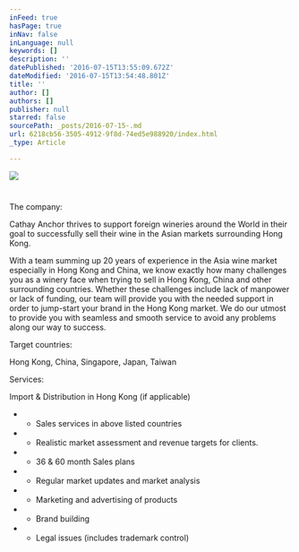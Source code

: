 ```yaml
---
inFeed: true
hasPage: true
inNav: false
inLanguage: null
keywords: []
description: ''
datePublished: '2016-07-15T13:55:09.672Z'
dateModified: '2016-07-15T13:54:48.801Z'
title: ''
author: []
authors: []
publisher: null
starred: false
sourcePath: _posts/2016-07-15-.md
url: 6218cb56-3505-4912-9f8d-74ed5e988920/index.html
_type: Article

---
```

![](https://the-grid-user-content.s3-us-west-2.amazonaws.com/0da81266-39b6-490d-8de3-44dc5b08f1ad.png)

# 

The company:

Cathay Anchor thrives to support foreign wineries around the World in their goal to successfully sell their wine in the
Asian markets surrounding Hong Kong.  

With a team summing up 20 years of experience in the Asia wine market especially in Hong Kong and China, we know
exactly how many challenges you as a winery face when trying to sell in Hong Kong, China and other surrounding
countries. Whether these challenges include lack of manpower or lack of funding, our team will provide you with the
needed support in order to jump-start your brand in the Hong Kong market. We do our utmost to provide you with
seamless and smooth service to avoid any problems along our way to success.

Target countries:

Hong Kong, China, Singapore, Japan, Taiwan

  
Services:

Import & Distribution in Hong Kong (if applicable)

* -  Sales services in above listed countries

* -  Realistic market assessment and revenue targets for clients.

* -  36 & 60 month Sales plans

* -  Regular market updates and market analysis

* -  Marketing and advertising of products

* -  Brand building

* -  Legal issues (includes trademark control)
